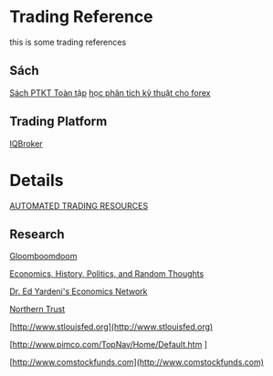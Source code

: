 # Trading Reference #

this is some trading references
## Sách ##
[Sách PTKT Toàn tập](http://www.wattpad.com/288351-ph%C3%A2n-t%C3%ADch-k%E1%BB%B9-thu%E1%BA%ADt-to%C3%A0n-t%E1%BA%ADp?p=18#!p=1)
[học phân tích kỹ thuật cho forex](http://www.maxi-forex.com/hoc-forex/level-1/fibonacci-la-gi/)

## Trading Platform ##
[IQBroker](http://www.iqbroker.com/platform/trading-platform.aspx)

# Details #

[AUTOMATED TRADING RESOURCES](http://coreyhoffstein.com/automated-trading-resources/)

## Research ##
[Gloomboomdoom](http://new.gloomboomdoom.com/public/pSTD.cfm?pageSPS_ID=4000)

[Economics, History, Politics, and Random Thoughts](http://www.blaahg.blogspot.com/)

[Dr. Ed Yardeni's Economics Network](http://www.prudential.com/yardeni)

[Northern Trust			](http://www.ntrs.com/library/econ_research/weekly)

[http://www.stlouisfed.org](http://www.stlouisfed.org)

[http://www.pimco.com/TopNav/Home/Default.htm	]

[http://www.comstockfunds.com](http://www.comstockfunds.com)